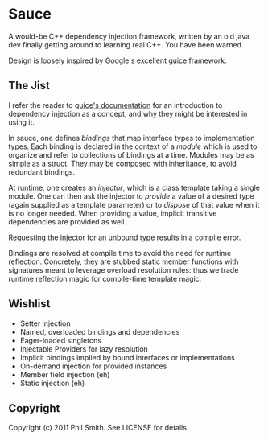 # Sauce #

A would-be C++ dependency injection framework, written by an old java dev
finally getting around to learning real C++.  You have been warned.

Design is loosely inspired by Google's excellent guice framework.

## The Jist ##

I refer the reader to [guice's documentation](http://code.google.com/docreader/#p=google-guice&s=google-guice&t=Motivation) for an introduction to dependency injection as a concept, and why they might be interested in using it.

In sauce, one defines _bindings_ that map interface types to implementation types.  Each binding is declared in the context of a _module_ which is used to organize and refer to collections of bindings at a time.  Modules may be as simple as a struct.  They may be composed with inheritance, to avoid redundant bindings.

At runtime, one creates an _injector_, which is a class template taking a single module.  One can then ask the injector to _provide_ a value of a desired type (again supplied as a template parameter) or to _dispose_ of that value when it is no longer needed.  When providing a value, implicit transitive dependencies are provided as well.

Requesting the injector for an unbound type results in a compile error.

Bindings are resolved at compile time to avoid the need for runtime reflection.  Concretely, they are stubbed static member functions with signatures meant to leverage overload resolution rules: thus we trade runtime reflection magic for compile-time template magic.

## Wishlist ##

* Setter injection
* Named, overloaded bindings and dependencies
* Eager-loaded singletons
* Injectable Providers for lazy resolution
* Implicit bindings implied by bound interfaces or implementations
* On-demand injection for provided instances
* Member field injection (eh)
* Static injection (eh)

## Copyright ##

Copyright (c) 2011 Phil Smith. See LICENSE for details.
